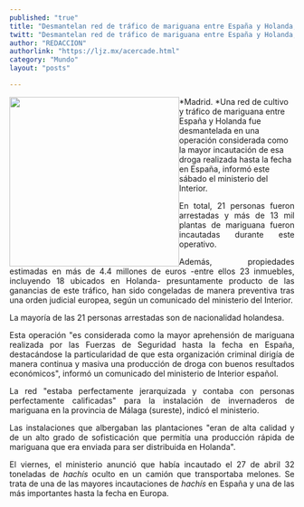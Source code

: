 ```yaml
---
published: "true"
title: "Desmantelan red de tráfico de mariguana entre España y Holanda; 21 detenidos"
twitt: "Desmantelan red de tráfico de mariguana entre España y Holanda; 21 detenidos"
author: "REDACCION"
authorlink: "https://ljz.mx/acercade.html"
category: "Mundo"
layout: "posts"

---
```


<div />

<img src="http://ljz.mx/images/stories/fotos_mayo2013/mariguana3.jpg" border="0" width="300" style="float: left;" />*Madrid. *Una red de cultivo y tráfico de mariguana entre España y Holanda fue desmantelada en una operación considerada como la mayor incautación de esa droga realizada hasta la fecha en España, informó este sábado el ministerio del Interior. 
 

<p style="text-align: justify;">
  En total, 21 personas fueron arrestadas y más de 13 mil plantas de mariguana fueron incautadas durante este operativo.
</p>

<p style="text-align: justify;">
  Además, propiedades estimadas en más de 4.4 millones de euros -entre ellos 23 inmuebles, incluyendo 18 ubicados en Holanda- presuntamente producto de las ganancias de este tráfico, han sido congeladas de manera preventiva tras una orden judicial europea, según un comunicado del ministerio del Interior.
</p>

<p style="text-align: justify;">
  La mayoría de las 21 personas arrestadas son de nacionalidad holandesa.
</p>

<p style="text-align: justify;">
  Esta operación "es considerada como la mayor aprehensión de mariguana realizada por las Fuerzas de Seguridad hasta la fecha en España, destacándose la particularidad de que esta organización criminal dirigía de manera continua y masiva una producción de droga con buenos resultados económicos", informó un comunicado del ministerio de Interior español.
</p>

<p style="text-align: justify;">
  La red "estaba perfectamente jerarquizada y contaba con personas perfectamente calificadas" para la instalación de invernaderos de mariguana en la provincia de Málaga (sureste), indicó el ministerio.
</p>

<p style="text-align: justify;">
  Las instalaciones que albergaban las plantaciones "eran de alta calidad y de un alto grado de sofisticación que permitía una producción rápida de mariguana que era enviada para ser distribuida en Holanda".
</p>

<p style="text-align: justify;">
  El viernes, el ministerio anunció que había incautado el 27 de abril 32 toneladas de <em>hachís</em> oculto en un camión que transportaba melones. Se trata de una de las mayores incautaciones de <em>hachís</em> en España y una de las más importantes hasta la fecha en Europa.
</p></div>
